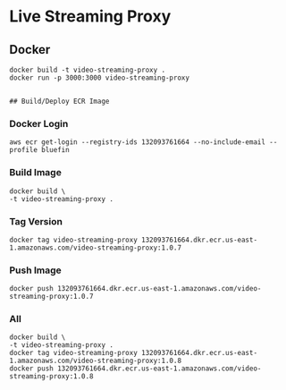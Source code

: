 # Live Streaming Proxy

## Docker
```
docker build -t video-streaming-proxy .
docker run -p 3000:3000 video-streaming-proxy


## Build/Deploy ECR Image
```

### Docker Login
```
aws ecr get-login --registry-ids 132093761664 --no-include-email --profile bluefin
```

### Build Image
```
docker build \
-t video-streaming-proxy .
```

### Tag Version
```
docker tag video-streaming-proxy 132093761664.dkr.ecr.us-east-1.amazonaws.com/video-streaming-proxy:1.0.7
```

### Push Image
```
docker push 132093761664.dkr.ecr.us-east-1.amazonaws.com/video-streaming-proxy:1.0.7
```

### All
```
docker build \
-t video-streaming-proxy .
docker tag video-streaming-proxy 132093761664.dkr.ecr.us-east-1.amazonaws.com/video-streaming-proxy:1.0.8
docker push 132093761664.dkr.ecr.us-east-1.amazonaws.com/video-streaming-proxy:1.0.8
```

